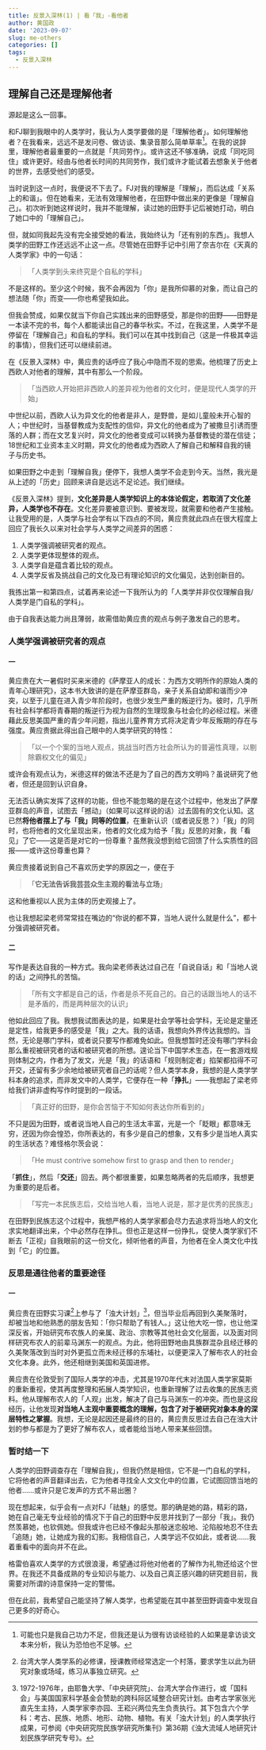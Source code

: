 ```yaml
---
title: 反景入深林(1) | 看「我」-看他者
author: 黄国政
date: '2023-09-07'
slug: me-others
categories: []
tags:
  - 反景入深林
---
```


<!--more-->

## 理解自己还是理解他者

源起是这么一回事。

和FJ聊到我眼中的人类学时，我认为人类学要做的是「理解他者」。如何理解他者？在我看来，远远不是发问卷、做访谈、集录音那么简单草率[^simple]。在我的说辞里，理解他者最重要的一点就是「共同劳作」。或许这还不够准确，说成「同吃同住」或许更好。经由与他者长时间的共同劳作，我们或许才能试着去想象关于他者的世界，去感受他们的感受。

[^simple]: 可能也只是我自己功力不足，但我还是认为很有访谈经验的人如果是拿访谈文本来分析，我认为恐怕也不足够。

当时说到这一点时，我便说不下去了。FJ对我的理解是「理解」，而后达成「关系上的和谐」。但在她看来，无法有效理解他者，在田野中做出来的更像是「理解自己」。初次听到她这样说时，我并不能理解，读过她的田野手记后被她打动，明白了她口中的「理解自己」。

但，就如同我起先没有完全接受她的看法，我始终认为「还有别的东西」。我想人类学的田野工作还远远不止这一点。尽管她在田野手记中引用了奈吉尔在《天真的人类学家》中的一句话：

> 「人类学到头来终究是个自私的学科」
 
不是这样的。至少这个时候，我不会再因为「你」是我所仰慕的对象，而让自己的想法随「你」而变——你也希望我如此。

但我会赞成，如果仅就当下你自己实践出来的田野感受，那是你的田野——田野是一本读不完的书，每个人都能读出自己的春华秋实。不过，在我这里，人类学不是停留在「理解自己」和自私的学科。我们可以在其中找到自己（这是一件极其幸运的事情），但我们还可以继续前进。

在《反景入深林》中，黄应贵的话呼应了我心中隐而不现的思索。他梳理了历史上西欧人对他者的理解，其中有那么一个阶段。

> 「当西欧人开始把非西欧人的差异视为他者的文化时，便是现代人类学的开始」

中世纪以前，西欧人认为异文化的他者是非人，是野兽，是如儿童般未开心智的人；中世纪时，当基督教成为支配性的信仰，异文化的他者成为了被撒旦引诱而堕落的人群；而在文艺复兴时，异文化的他者变成可以转换为基督教徒的潜在信徒；18世纪和工业资本主义时期，异文化的他者成为西欧人了解自己和解释自我的镜子与历史书。

如果田野之中走到「理解自我」便停下，我想人类学不会走到今天。当然，我光是从上述的「历史」回顾来讲自是远远不足论述。我们继续。

《反景入深林》提到，**文化差异是人类学知识上的本体论假定，若取消了文化差异，人类学也不存在**。文化差异要被意识到、要被发现，就需要和他者产生接触。让我受用的是，人类学与社会学有以下四点的不同，黄应贵就此四点在很大程度上回应了我长久以来对社会学与人类学之间差异的困惑：

1. 人类学强调被研究者的观点。
2. 人类学更体现整体的观点。
3. 人类学自是蕴含着比较的观点。
4. 人类学反省及挑战自己的文化及已有理论知识的文化偏见，达到创新目的。

我拣出第一和第四点，试着再来论述一下我所认为的「人类学并非仅仅理解自我/人类学是门自私的学科」。

由于自我表达能力尚且薄弱，故需借助黄应贵的观点与例子激发自己的思考。

### 人类学强调被研究者的观点

#### 一

黄应贵在大一暑假时买来米德的《萨摩亚人的成长：为西方文明所作的原始人类的青年心理研究》，这本书大致讲的是在萨摩亚群岛，亲子关系自幼即和谐而少冲突，以至于儿童在进入青少年阶段时，也很少发生严重的叛逆行为。彼时，几乎所有社会科学都将青春期的叛逆行为视为自然的生理现象与社会化的必经过程。米德藉此反思美国严重的青少年问题，指出儿童养育方式将决定青少年反叛期的存在与强度。黄应贵据此得出自己眼中的人类学研究的特性：

> 「以一个个案的当地人观点，挑战当时西方社会所认为的普遍性真理，以剔除霸权文化的偏见」

或许会有观点认为，米德这样的做法不还是为了自己的西方文明吗？虽说研究了他者，但还是回到认识自身。

无法否认确实发挥了这样的功能，但也不能忽略的是在这个过程中，他发出了萨摩亚群岛的声音，试图去「撼动」（如果可以这样说的话）过去固有的文化认知。这已然**将他者摆上了与「我」同等的位置**，在重新认识（或者说反思？）「我」的同时，也将他者的文化呈现出来，他者的文化成为给予「我」反思的对象，我「看见」了它——这是否是对它的一份尊重？虽然我没想到给它回馈了什么实质性的回报——或许这份尊重也算？

黄应贵接着说到自己不喜欢历史学的原因之一，便在于

> 「**它无法告诉我芸芸众生主观的看法与立场**」

这和他重视以人民为主体的历史观接上了。

也让我想起梁老师常常挂在嘴边的“你说的都不算，当地人说什么就是什么”，都十分强调被研究者。

#### 二

写作是表达自我的一种方式。我向梁老师表达过自己在「自说自话」和「当地人说的话」之间挣扎的苦恼。

> 「所有文字都是自己的话，作者是杀不死自己的。自己的话跟当地人的话不是矛盾的，而是两种层次的认识」

他如此回应了我。我想我试图表达的是，如果是社会学等社会学科，无论是定量还是定性，给我更多的感受是「我」之大。我的话语，我想向外界传达我想的。当然，无论是哪门学科，或者说只要写作都难免如此。但我想暂时还没有哪门学科会那么重视被研究者的话和被研究者的所想。遑论当下中国学术生态，在一套游戏规则体制之内，作者为了发文，光是「我」的话语和「规则制定者」掐架都掐得不可开交，还留有多少余地给被研究者自己的话呢？但人类学本身，我想的是人类学学科本身的追求，而非发文中的人类学，它便存在一种「**挣扎**」——我想起了梁老师给我们讲非虚构写作时提到的一段话。

> 「真正好的田野，是你会苦恼于不知如何表达你所看到的」

不只是因为田野，或者说当地人自己的生活太丰富，光是一个「眨眼」都意味无穷，还因为你会惶恐，你所表达的，有多少是自己的想象，又有多少是当地人真实的生活状态？难怪格尔茨会说：

> 「He must contrive somehow first to grasp and then to render」

「**抓住**」，然后「**交还**」回去。两个都很重要，如果忽略两者的先后顺序，我想更为重要的是后者。

> 「写完一本民族志后，交给当地人看，当地人说是，那才是优秀的民族志」

在田野到民族志这个过程中，我想严格的人类学家都会尽力去追求将当地人的文化求实地翻译出来，个中必然存在挣扎。但也正是这样一份挣扎，促使人类学家们不断去「正视」自我眼前的这一份文化，倾听他者的声音，为他者在全人类文化中找到「它」的位置。

### 反思是通往他者的重要途径

#### 一

黄应贵在田野实习课[^filed]上参与了「浊大计划」[^zhuoda]，但当毕业后再回到久美聚落时，却被当地和他熟悉的朋友告知：「你只帮助了有钱人。」这让他大吃一惊，也让他深深反省，开始研究布农族人的亲属、政治、宗教等其他社会文化层面，以及面对同样研究布农人的前辈马渊东一的观点。为此，他将田野地由具族群混杂且经迁移的久美聚落改到当时对外更孤立而未经迁移的东埔社，以便更深入了解布农人的社会文化本身。此外，他还相继到美国和英国进修。

[^filed]: 台湾大学人类学系的必修课，授课教师经常选定一个村落，要求学生以此为研究对象或场域，练习从事独立研究。

[^zhuoda]: 1972-1976年，由耶鲁大学、「中央研究院」、台湾大学合作进行，或「国科会」与美国国家科学基金会赞助的跨科际区域整合研究计划。由考古学家张光直先生主持，人类学家李亦园、王崧兴两位先生负责执行。其下包含六个学科：考古、民族、地质、地形、动物、植物。有关「浊大计划」的人类学执行成果，可参阅《中央研究院民族学研究所集刊》第36期《浊大流域人地研究计划民族学研究专号》。

黄应贵在伦敦受到了国际人类学的冲击，尤其是1970年代末对法国人类学家莫斯的重新重视，使其再度整理和拓展人类学知识，也重新理解了过去收集的民族志资料。他从理解布农人的「人观」出发，解决了自己与马渊东一的冲突。而也是这段经历，让他发现**对当地人主观中重要概念的理解，包含了对于被研究对象本身的深层特性之掌握**。我想，无论是起因还是最终的目的，黄应贵反思过去自己在浊大计划的参与都是为了更好了解布农人，或者能给当地人带来某些回馈。

### 暂时结一下

人类学的田野调查存在「理解自我」，但我仍然是相信，它不是一门自私的学科，它将他者的声音翻译出去，它为他者寻找全人文文化中的位置，它试图回馈当地的他者……或许只是它发声的方式不易出圈？

现在想起来，似乎会有一点对FJ「祛魅」的感觉。那的确是她的路，精彩的路，她在自己毫无专业经验的情况下于自己的田野中反思并找到了一部分「我」。我仍然羡慕她，也钦佩她。但我或许也已经不像起头那般迷恋般地、沦陷般地忍不住去「追随」她，让她成为我的幻影。我相信自己，人类学远不仅如此，或者说……我着重看中的面向并不在此。

格雷伯喜欢人类学的方式很浪漫，希望通过将他对他者的了解作为礼物还给这个世界。在我还不具备成熟的专业知识与能力、以及自己真正感兴趣的研究题目前，我需要对所谓的诗意保持一定的警惕。

但在此前，我希望自己能坚持了解人类学，也希望能在其中甚至田野调查中发现自己更多的好奇心。
